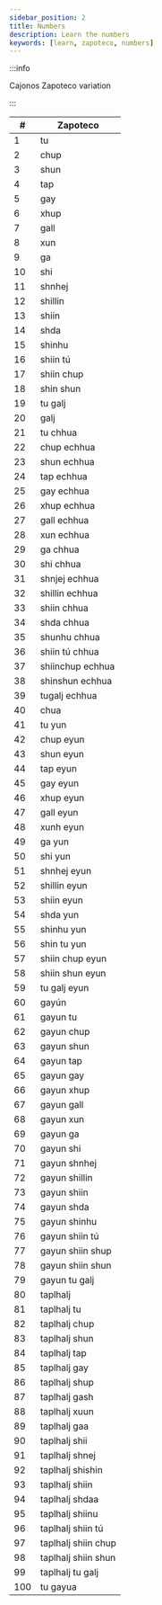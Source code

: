 ```yaml
---
sidebar_position: 2
title: Numbers
description: Learn the numbers
keywords: [learn, zapoteco, numbers]
---
```


:::info

Cajonos Zapoteco variation

:::

| #   | Zapoteco            |
|-----|---------------------|
| 1   | tu                  |
| 2   | chup                |
| 3   | shun                |
| 4   | tap                 |
| 5   | gay                 |
| 6   | xhup                |
| 7   | gall                |
| 8   | xun                 |
| 9   | ga                  |
| 10  | shi                 |
| 11  | shnhej              |
| 12  | shillin             |
| 13  | shiin               |
| 14  | shda                |
| 15  | shinhu              |
| 16  | shiin tú            |
| 17  | shiin chup          |
| 18  | shin shun           |
| 19  | tu galj             |
| 20  | galj                |
| 21  | tu chhua            |
| 22  | chup echhua         |
| 23  | shun echhua         |
| 24  | tap echhua          |
| 25  | gay echhua          |
| 26  | xhup echhua         |
| 27  | gall echhua         |
| 28  | xun echhua          |
| 29  | ga chhua            |
| 30  | shi chhua           |
| 31  | shnjej echhua       |
| 32  | shillin echhua      |
| 33  | shiin chhua         |
| 34  | shda chhua          |
| 35  | shunhu chhua        |
| 36  | shiin tú chhua      |
| 37  | shiinchup echhua    |
| 38  | shinshun echhua     |
| 39  | tugalj echhua       |
| 40  | chua                |
| 41  | tu yun              |
| 42  | chup eyun           |
| 43  | shun eyun           |
| 44  | tap eyun            |
| 45  | gay eyun            |
| 46  | xhup eyun           |
| 47  | gall eyun           |
| 48  | xunh eyun           |
| 49  | ga yun              |
| 50  | shi yun             |
| 51  | shnhej eyun         |
| 52  | shillin eyun        |
| 53  | shiin eyun          |
| 54  | shda yun            |
| 55  | shinhu yun          |
| 56  | shin tu yun         |
| 57  | shiin chup eyun     |
| 58  | shiin shun eyun     |
| 59  | tu galj eyun        |
| 60  | gayún               |
| 61  | gayun tu            |
| 62  | gayun chup          |
| 63  | gayun shun          |
| 64  | gayun tap           |
| 65  | gayun gay           |
| 66  | gayun xhup          |
| 67  | gayun gall          |
| 68  | gayun xun           |
| 69  | gayun ga            |
| 70  | gayun shi           |
| 71  | gayun shnhej        |
| 72  | gayun shillin       |
| 73  | gayun shiin         |
| 74  | gayun shda          |
| 75  | gayun shinhu        |
| 76  | gayun shiin tú      |
| 77  | gayun shiin shup    |
| 78  | gayun shiin shun    |
| 79  | gayun tu galj       |
| 80  | taplhalj            |
| 81  | taplhalj tu         |
| 82  | taplhalj chup       |
| 83  | taplhalj shun       |
| 84  | taplhalj tap        |
| 85  | taplhalj gay        |
| 86  | taplhalj shup       |
| 87  | taplhalj gash       |
| 88  | taplhalj xuun       |
| 89  | taplhalj gaa        |
| 90  | taplhalj shii       |
| 91  | taplhalj shnej      |
| 92  | taplhalj shishin    |
| 93  | taplhalj shiin      |
| 94  | taplhalj shdaa      |
| 95  | taplhalj shiinu     |
| 96  | taplhalj shiin tú   |
| 97  | taplhalj shiin chup |
| 98  | taplhalj shiin shun |
| 99  | taplhalj tu galj    |
| 100 | tu gayua            |







